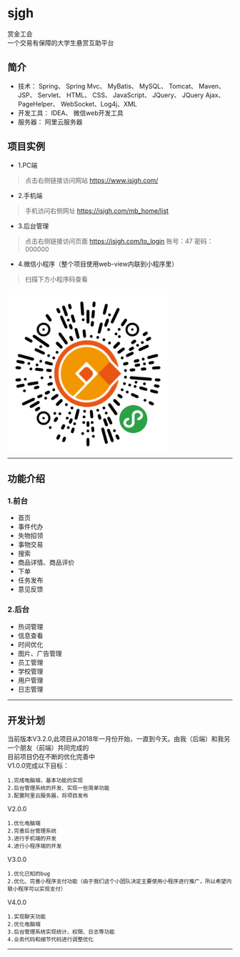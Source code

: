 # sjgh
赏金工会</br>
    一个交易有保障的大学生悬赏互助平台

## 简介
 * 技术： Spring、 Spring Mvc、 MyBatis、 MySQL、 Tomcat、 Maven、 JSP、 Servlet、 HTML、 CSS、 JavaScript、 JQuery、 JQuery Ajax、 PageHelper、 WebSocket、Log4j、XML
 * 开发工具： IDEA、 微信web开发工具
 * 服务器： 阿里云服务器

## 项目实例
* 1.PC端
>   点击右侧链接访问网站  https://www.isjgh.com/
* 2.手机端
>   手机访问右侧网址  https://isjgh.com/mb_home/list
* 3.后台管理
>   点击右侧链接访问页面  https://isjgh.com/to_login
>   账号：47  密码：000000
* 4.微信小程序（整个项目使用web-view内联到小程序里）
>   扫描下方小程序码查看
<img src="https://github.com/wzdnh/sjgh/blob/master/sjgh/img/4~H)DIMNRB%7D%7B76YZ4%7BASL)3.png" />

***

## 功能介绍
### 1.前台
* 首页
* 事件代办
* 失物招领
* 事物交易
* 搜索
* 商品详情、商品评价
* 下单
* 任务发布
* 意见反馈
### 2.后台
* 热词管理
* 信息查看
* 时间优化
* 图片、广告管理
* 员工管理
* 学校管理
* 用户管理
* 日志管理
***

## 开发计划
当前版本V3.2.0,此项目从2018年一月份开始，一直到今天。由我（后端）和我另一个朋友（前端）共同完成的</br>
目前项目仍在不断的优化完善中</br>
V1.0.0完成以下目标：</br>

    1.完成电脑端，基本功能的实现
    2.后台管理系统的开发、实现一些简单功能
    3.配置阿里云服务器，将项目发布
V2.0.0</br>

    1.优化电脑端
    2.完善后台管理系统
    3.进行手机端的开发
    4.进行小程序端的开发
V3.0.0</br>

    1.优化已知的bug
    2.优化、完善小程序支付功能（由于我们这个小团队决定主要使用小程序进行推广，所以希望内联小程序可以实现支付）
V4.0.0</br>

    1.实现聊天功能
    2.优化电脑端
    3.后台管理系统实现统计、权限、日志等功能
    4.业务代码和细节代码进行调整优化
***





